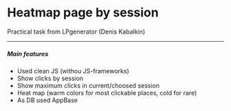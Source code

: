 # Heatmap page by session
Practical task from LPgenerator (Denis Kabalkin)

***

##### Main features

 - Used clean JS (withou JS-frameworks)
 - Show clicks by session
 - Show maximum clicks in current/choosed session
 - Heat map (warm colors for most clickable places, cold for rare)
 - As DB used AppBase
